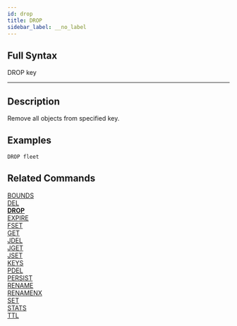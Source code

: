 ```yaml
---
id: drop
title: DROP
sidebar_label: __no_label
---
```


## Full Syntax

DROP key

---

## Description

Remove all objects from specified key.

## Examples

```tile38
DROP fleet
```

## Related Commands

[BOUNDS](bounds.html)<br>
[DEL](del.html)<br>
**[DROP](drop.html)**<br>
[EXPIRE](expire.html)<br>
[FSET](fset.html)<br>
[GET](get.html)<br>
[JDEL](jdel.html)<br>
[JGET](jget.html)<br>
[JSET](jset.html)<br>
[KEYS](keys.html)<br>
[PDEL](pdel.html)<br>
[PERSIST](persist.html)<br>
[RENAME](rename.html)<br>
[RENAMENX](renamenx.html)<br>
[SET](set.html)<br>
[STATS](stats.html)<br>
[TTL](ttl.html)<br>